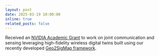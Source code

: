 ```yaml
---
layout: post
date: 2025-03-19 10:00:00
inline: true
related_posts: false
---
```


Received an [NVIDIA Academic Grant](https://www.nvidia.com/en-us/industries/higher-education-research/academic-grant-program/) to work on joint communication and sensing leveraging high-fidelity wireless digital twins built using our recently developed [Geo2SigMap framework](https://github.com/functions-lab/geo2sigmap).
